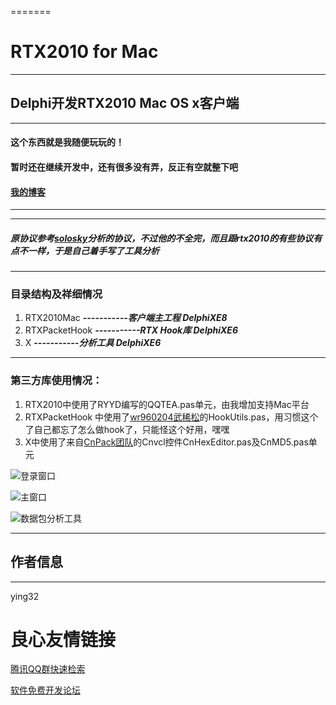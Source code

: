 
=======
# RTX2010 for Mac
***
## Delphi开发RTX2010 Mac OS x客户端
***
#### **这个东西就是我随便玩玩的！**
#### **暂时还在继续开发中，还有很多没有弄，反正有空就整下吧**
#### **[我的博客](http://blog.csdn.net/zyjying520)**
***
***
##### 原协议参考[solosky](http://git.oschina.net/solosky/rtx)分析的协议，不过他的不全完，而且跟rtx2010的有些协议有点不一样，于是自己着手写了工具分析
***
### 目录结构及祥细情况
1. RTX2010Mac  ***-----------客户端主工程 DelphiXE8***
2. RTXPacketHook  ***-----------RTX Hook库 DelphiXE6***
3. X ***-----------分析工具  DelphiXE6***

*** 

### 第三方库使用情况：
1. RTX2010中使用了RYYD编写的QQTEA.pas单元，由我增加支持Mac平台
2. RTXPacketHook 中使用了[wr960204武稀松](http://www.raysoftware.cn)的HookUtils.pas，用习惯这个了自己都忘了怎么做hook了，只能怪这个好用，嘿嘿
3. X中使用了来自[CnPack团队](http://www.cnpack.org)的Cnvcl控件CnHexEditor.pas及CnMD5.pas单元 


![登录窗口](http://git.oschina.net/ying32/RTX2010Mac/raw/master/%E5%B1%8F%E5%B9%95%E5%BF%AB%E7%85%A71.png?dir=0&filepath=%E5%B1%8F%E5%B9%95%E5%BF%AB%E7%85%A71.png&oid=2d77846082796e9cff9ff7819ce44e95ebbb81e7&sha=40876ae2b2a50dbf4803caf8a9adbc0d893b9fab)

![主窗口](http://git.oschina.net/ying32/RTX2010Mac/raw/master/%E5%B1%8F%E5%B9%95%E5%BF%AB%E7%85%A72.png?dir=0&filepath=%E5%B1%8F%E5%B9%95%E5%BF%AB%E7%85%A72.png&oid=aac47668e36ae1b7ee7cb67cfb68a4acac7f550e&sha=40876ae2b2a50dbf4803caf8a9adbc0d893b9fab)

![数据包分析工具](http://git.oschina.net/ying32/RTX2010Mac/raw/master/xxx.png?dir=0&filepath=xxx.png&oid=242e34eb105ca618696e83c1375f92168241ac9a&sha=40876ae2b2a50dbf4803caf8a9adbc0d893b9fab)
***
## 作者信息
***
ying32

 # 良心友情链接

[腾讯QQ群快速检索](http://u.720life.cn/s/8cf73f7c)

[软件免费开发论坛](http://u.720life.cn/s/bbb01dc0)